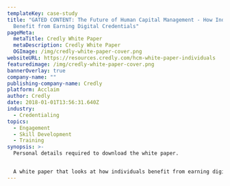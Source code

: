 ```yaml
---
templateKey: case-study
title: "GATED CONTENT: The Future of Human Capital Management - How Individuals
  Benefit from Earning Digital Credentials"
pageMeta:
  metaTitle: Credly White Paper
  metaDescription: Credly White Paper
  OGImage: /img/credly-white-paper-cover.png
websiteURL: https://resources.credly.com/hcm-white-paper-individuals
featuredimage: /img/credly-white-paper-cover.png
bannerOverlay: true
company-name: ""
publishing-company-name: Credly
platform: Acclaim
author: Credly
date: 2018-01-01T13:56:31.640Z
industry:
  - Credentialing
topics:
  - Engagement
  - Skill Development
  - Training
synopsis: >-
  Personal details required to download the white paper. 


  A white paper that looks at how individuals benefit from earning digital credentials.
---
```

